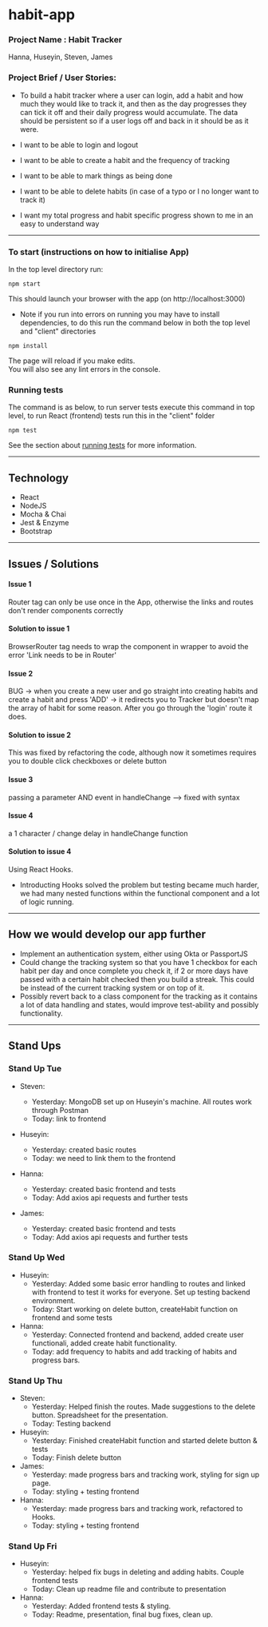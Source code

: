 # habit-app
### Project Name :  Habit Tracker
Hanna, Huseyin, Steven, James

### Project Brief / User Stories:
* To build a habit tracker where a user can login, add a habit and how much they would like to track it, and then as the day progresses they can tick it off and their daily progress would accumulate. The data should be persistent so if a user logs off and back in it should be as it were.

* I want to be able to login and logout
* I want to be able to create a habit and the frequency of tracking
* I want to be able to mark things as being done
* I want to be able to delete habits (in case of a typo or I no longer want to track it)
* I want my total progress and habit specific progress shown to me in an easy to understand way

---

### To start (instructions on how to initialise App)

In the top level directory run:
```
npm start
```
This should launch your browser with the app (on http://localhost:3000)

* Note if you run into errors on running you may have to install dependencies, to do this run the command below in both the top level and "client" directories
```
npm install
```

The page will reload if you make edits.<br />
You will also see any lint errors in the console.

### Running tests
The command is as below, to run server tests execute this command in top level, to run React (frontend) tests run this in the "client" folder

```
npm test
```
See the section about [running tests](https://facebook.github.io/create-react-app/docs/running-tests) for more information.

---

## Technology
* React
* NodeJS
* Mocha & Chai
* Jest & Enzyme
* Bootstrap

---

## Issues / Solutions
#### Issue 1 
Router tag can only be use once in the App, otherwise the links and routes don't render components correctly
#### Solution to issue 1
BrowserRouter tag needs to wrap the component in wrapper to avoid the error 'Link needs to be in Router'
#### Issue 2
BUG -> when you create a new user and go straight into creating habits and create a habit and press 'ADD' -> it redirects you to Tracker but doesn't map the array of habit for some reason. After you go through the 'login' route it does. 
#### Solution to issue 2
This was fixed by refactoring the code, although now it sometimes requires you to double click checkboxes or delete button
#### Issue 3
passing a parameter AND event in handleChange --> fixed with syntax
#### Issue 4
a 1 character / change delay in handleChange function
#### Solution to issue 4
Using React Hooks.
* Introducting Hooks solved the problem but testing became much harder, we had many nested functions within the functional component and a lot of logic running.

---

## How we would develop our app further

* Implement an authentication system, either using Okta or PassportJS
* Could change the tracking system so that you have 1 checkbox for each habit per day and once complete you check it, if 2 or more days have passed with a certain habit checked then you build a streak. This could be instead of the current tracking system or on top of it.
* Possibly revert back to a class component for the tracking as it contains a lot of data handling and states, would improve test-ability and possibly functionality.

---

## Stand Ups

### Stand Up Tue

* Steven:
  * Yesterday: MongoDB set up on Huseyin's machine. All routes work through Postman
  * Today: link to frontend 

* Huseyin:
  * Yesterday: created basic routes
  * Today: we need to link them to the frontend

* Hanna:
  * Yesterday: created basic frontend and tests
  * Today: Add axios api requests and further tests

* James:
  * Yesterday: created basic frontend and tests
  * Today: Add axios api requests and further tests

### Stand Up Wed

* Huseyin:
  * Yesterday: Added some basic error handling to routes and linked with frontend to test it works for everyone. Set up testing backend environment.
  * Today: Start working on delete button, createHabit function on frontend and some tests
* Hanna:
  * Yesterday: Connected frontend and backend, added create user functionali, added create habit functionality.
  * Today: add frequency to habits and add tracking of habits and progress bars. 

### Stand Up Thu
* Steven:
  * Yesterday: Helped finish the routes. Made suggestions to the delete button. Spreadsheet for the presentation.
  * Today: Testing backend
* Huseyin:
  * Yesterday: Finished createHabit function and started delete button & tests
  * Today: Finish delete button
* James:
  * Yesterday: made progress bars and tracking work, styling for sign up page.
  * Today: styling + testing frontend
* Hanna:
  * Yesterday: made progress bars and tracking work, refactored to Hooks.
  * Today: styling + testing frontend

### Stand Up Fri

* Huseyin:
  * Yesterday: helped fix bugs in deleting and adding habits. Couple frontend tests
  * Today: Clean up readme file and contribute to presentation
* Hanna:
  * Yesterday: Added frontend tests & styling.
  * Today: Readme, presentation, final bug fixes, clean up.



